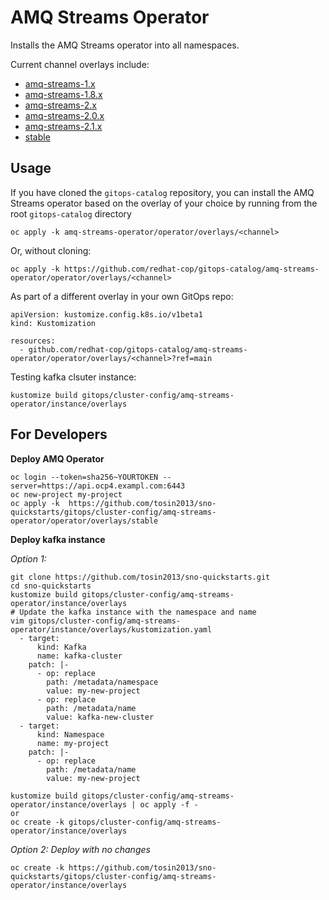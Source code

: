# AMQ Streams Operator

Installs the AMQ Streams operator into all namespaces.

Current channel overlays include:
* [amq-streams-1.x](overlays/1.x)
* [amq-streams-1.8.x](overlays/1.8.x)
* [amq-streams-2.x](overlays/2.x)
* [amq-streams-2.0.x](overlays/2.x)
* [amq-streams-2.1.x](overlays/2.x)
* [stable](overlays/stable)

## Usage

If you have cloned the `gitops-catalog` repository, you can install the AMQ Streams operator based on the overlay of your choice by running from the root `gitops-catalog` directory

```
oc apply -k amq-streams-operator/operator/overlays/<channel>
```

Or, without cloning:

```
oc apply -k https://github.com/redhat-cop/gitops-catalog/amq-streams-operator/operator/overlays/<channel>
```

As part of a different overlay in your own GitOps repo:

```
apiVersion: kustomize.config.k8s.io/v1beta1
kind: Kustomization

resources:
  - github.com/redhat-cop/gitops-catalog/amq-streams-operator/operator/overlays/<channel>?ref=main
```

Testing kafka clsuter instance:
```
kustomize build gitops/cluster-config/amq-streams-operator/instance/overlays 
```

## For Developers

**Deploy AMQ Operator**
```
oc login --token=sha256~YOURTOKEN --server=https://api.ocp4.exampl.com:6443
oc new-project my-project 
oc apply -k  https://github.com/tosin2013/sno-quickstarts/gitops/cluster-config/amq-streams-operator/operator/overlays/stable
```

**Deploy kafka instance**

*Option 1:*
```
git clone https://github.com/tosin2013/sno-quickstarts.git
cd sno-quickstarts
kustomize build gitops/cluster-config/amq-streams-operator/instance/overlays
# Update the kafka instance with the namespace and name 
vim gitops/cluster-config/amq-streams-operator/instance/overlays/kustomization.yaml
  - target:
      kind: Kafka
      name: kafka-cluster
    patch: |-
      - op: replace
        path: /metadata/namespace
        value: my-new-project
      - op: replace
        path: /metadata/name
        value: kafka-new-cluster
  - target:
      kind: Namespace
      name: my-project
    patch: |-
      - op: replace
        path: /metadata/name
        value: my-new-project

kustomize build gitops/cluster-config/amq-streams-operator/instance/overlays | oc apply -f -
or
oc create -k gitops/cluster-config/amq-streams-operator/instance/overlays
```

*Option 2: Deploy with no changes*
```
oc create -k https://github.com/tosin2013/sno-quickstarts/gitops/cluster-config/amq-streams-operator/instance/overlays
```